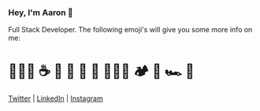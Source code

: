 ### Hey, I'm Aaron 👋

Full Stack Developer. The following emoji's will give you some more info on me:

# 🏄🏼‍♂️ ☕️ 🐶 🏡 🍔 🍕 👨🏼‍💻 🏕 🌊 🏎 📸 

[Twitter](https://twitter.com/aarondunphy) | [LinkedIn](https://linkedin.com/in/aarondunphy) | [Instagram](https://instagram.com/aarondunphy)
